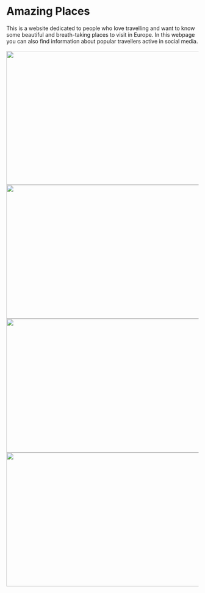 # Amazing Places
This is a website dedicated to people who love travelling and want to know some beautiful and breath-taking places to visit in Europe. In this webpage you can also find information about popular travellers active in social media.
<br />
<br/>
<img src="https://user-images.githubusercontent.com/80048198/228221205-b8a479a4-b865-4653-9374-843f261b8df6.jpg" width="550" height="350">
<img src="https://user-images.githubusercontent.com/80048198/228221279-55cac07c-1037-40cf-a2c5-6a4ed1cbd13e.jpg" width="550" height="350">
<img src="https://user-images.githubusercontent.com/80048198/228221299-0bf3aa3d-6452-4f3e-925c-812ed8fe06d2.jpg" width="550" height="350">
<img src="https://user-images.githubusercontent.com/80048198/228221309-33028ed6-dd77-4d02-bc4a-d54b4cebb7a3.jpg" width="550" height="350">
